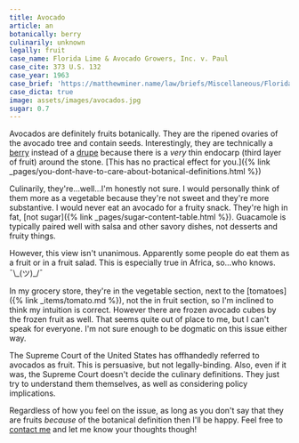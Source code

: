 ```yaml
---
title: Avocado
article: an
botanically: berry
culinarily: unknown
legally: fruit
case_name: Florida Lime & Avocado Growers, Inc. v. Paul
case_cite: 373 U.S. 132
case_year: 1963
case_brief: 'https://matthewminer.name/law/briefs/Miscellaneous/Florida+Lime+amp+Avocado+Growers,+Inc.+v.+Paul'
case_dicta: true
image: assets/images/avocados.jpg
sugar: 0.7
---
```

Avocados are definitely fruits botanically. They are the ripened ovaries of the avocado tree and contain seeds. Interestingly, they are technically a <a href="{% link _types/berry.html %}">berry</a> instead of a <a href="{% link _types/drupe.html %}">drupe</a> because there is a *very* thin endocarp (third layer of fruit) around the stone. [This has no practical effect for you.]({% link _pages/you-dont-have-to-care-about-botanical-definitions.html %})

Culinarily, they're...well...I'm honestly not sure. I would personally think of them more as a vegetable because they're not sweet and they're more substantive. I would never eat an avocado for a fruity snack. They're high in fat, [not sugar]({% link _pages/sugar-content-table.html %}). Guacamole is typically paired well with salsa and other savory dishes, not desserts and fruity things.

However, this view isn't unanimous. Apparently some people do eat them as a fruit or in a fruit salad. This is especially true in Africa, so...who knows. ¯\\\_(ツ)_/¯  

In my grocery store, they're in the vegetable section, next to the [tomatoes]({% link _items/tomato.md %}), not the in fruit section, so I'm inclined to think my intuition is correct. However there are frozen avocado cubes by the frozen fruit as well. That seems quite out of place to me, but I can't speak for everyone. I'm not sure enough to be dogmatic on this issue either way.

The Supreme Court of the United States has offhandedly referred to avocados as fruit. This is persuasive, but not legally-binding. Also, even if it was, the Supreme Court doesn't decide the culinary definitions. They just try to understand them themselves, as well as considering policy implications.

Regardless of how you feel on the issue, as long as you don't say that they are fruits *because* of the botanical definition then I'll be happy. Feel free to <a href="mailto:mminer237@gmail.com">contact me</a> and let me know your thoughts though!